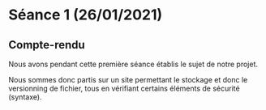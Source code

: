 # Séance 1 (26/01/2021)

## Compte-rendu

Nous avons pendant cette première séance établis le sujet de notre projet.

Nous sommes donc partis sur un site permettant le stockage et donc le versionning de fichier, tous en vérifiant certains éléments de sécurité (syntaxe).
